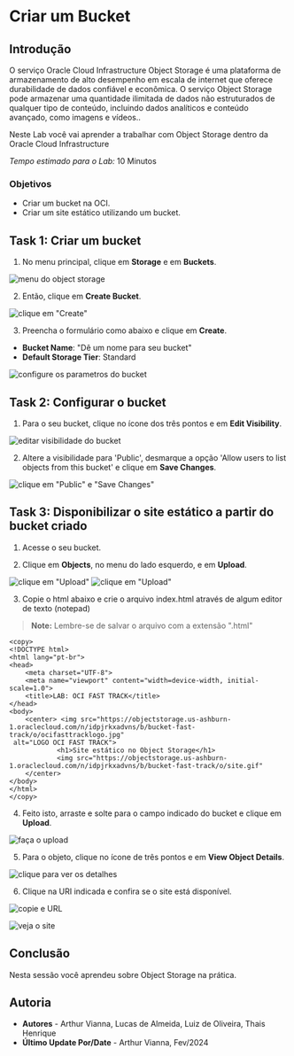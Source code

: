 # Criar um Bucket

## Introdução

O serviço Oracle Cloud Infrastructure Object Storage é uma plataforma de armazenamento de alto desempenho em escala de internet que oferece durabilidade de dados confiável e econômica. O serviço Object Storage pode armazenar uma quantidade ilimitada de dados não estruturados de qualquer tipo de conteúdo, incluindo dados analíticos e conteúdo avançado, como imagens e vídeos..

Neste Lab você vai aprender a trabalhar com Object Storage dentro da Oracle Cloud Infrastructure

*Tempo estimado para o Lab:* 10 Minutos

### Objetivos

* Criar um bucket na OCI.
* Criar um site estático utilizando um bucket.

## Task 1: Criar um bucket

1.	No menu principal, clique em **Storage** e em **Buckets**.

![menu do object storage](./images/bucket-menu-1.png)

2. Então, clique em **Create Bucket**.

![clique em "Create"](./images/bucket-create-2.png)

3. Preencha o formulário como abaixo e clique em **Create**.

- **Bucket Name**: "Dê um nome para seu bucket"
- **Default Storage Tier**: Standard

![configure os parametros do bucket](./images/bucket-config-3.png)

## Task 2: Configurar o bucket

1.	Para o seu bucket, clique no ícone dos três pontos e em **Edit Visibility**.

![editar visibilidade do bucket](./images/bucket-edit-4.png)

2. Altere a visibilidade para 'Public', desmarque a opção 'Allow users to list objects from this bucket' e clique em **Save Changes**.

![clique em "Public" e "Save Changes"](./images/bucket-public-5.png)

## Task 3: Disponibilizar o site estático a partir do bucket criado

1. Acesse o seu bucket.

2. Clique em **Objects**, no menu do lado esquerdo, e em **Upload**.

![clique em "Upload"](./images/bucket-upload-5.png)
![clique em "Upload"](./images/bucket-upload-6.png)

3. Copie o html abaixo e crie o arquivo index.html através de algum editor de texto (notepad)

> **Note:** Lembre-se de salvar o arquivo com a extensão ".html"

``` shell
<copy>
<!DOCTYPE html>
<html lang="pt-br">
<head>
    <meta charset="UTF-8">
    <meta name="viewport" content="width=device-width, initial-scale=1.0">
    <title>LAB: OCI FAST TRACK</title>
</head>
<body>
    <center> <img src="https://objectstorage.us-ashburn-1.oraclecloud.com/n/idpjrkxadvns/b/bucket-fast-track/o/ocifasttracklogo.jpg"
 alt="LOGO OCI FAST TRACK">
            <h1>Site estático no Object Storage</h1> 
            <img src="https://objectstorage.us-ashburn-1.oraclecloud.com/n/idpjrkxadvns/b/bucket-fast-track/o/site.gif"
    </center>   
</body>
</html>
</copy>
```

4. Feito isto, arraste e solte para o campo indicado do bucket e clique em **Upload**.

![faça o upload](./images/bucket-object-up-7.png)

5. Para o objeto, clique no ícone de três pontos e em **View Object Details**.

![clique para ver os detalhes](./images/bucket-view-8.png)

6. Clique na URI indicada e confira se o site está disponível.

![copie e URL](./images/bucket-url-9.png)

![veja o site](./images/bucket-site-10.png)

## Conclusão

Nesta sessão você aprendeu sobre Object Storage na prática.

## Autoria

- **Autores** - Arthur Vianna, Lucas de Almeida, Luiz de Oliveira, Thais Henrique
- **Último Update Por/Date** - Arthur Vianna, Fev/2024